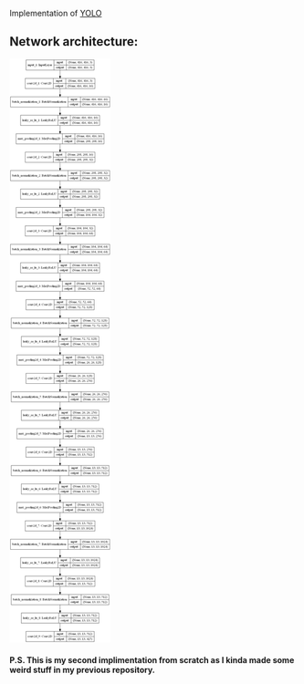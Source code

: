 Implementation of [YOLO](https://arxiv.org/abs/1506.02640)

## Network architecture:
![yolo2-tiny](https://github.com/l3th4l/YOLOObjectDetection/blob/master/cfg/yolo_model.png)

#### P.S. This is my second implimentation from scratch as I kinda made some weird stuff in my previous repository.
